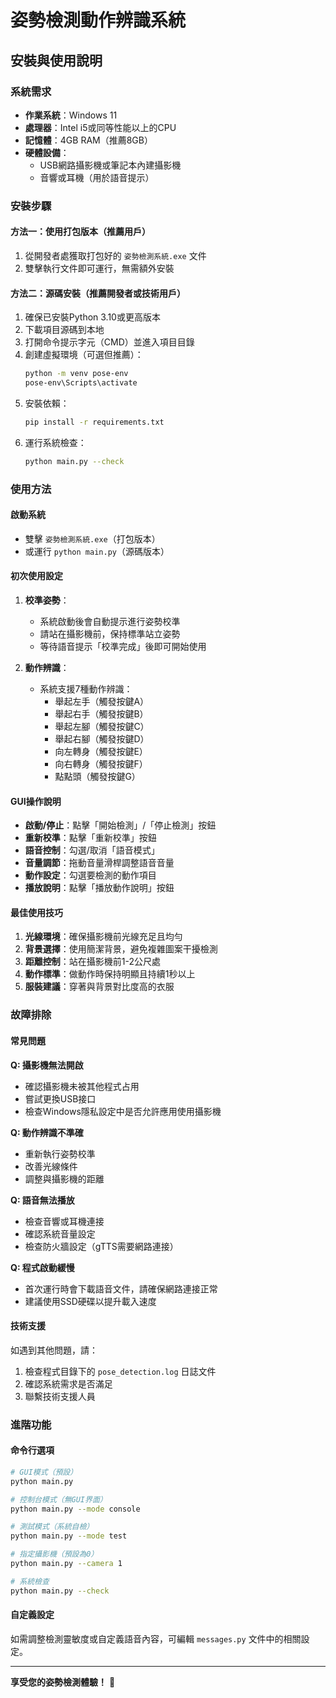 # 姿勢檢測動作辨識系統
## 安裝與使用說明

### 系統需求
- **作業系統**：Windows 11
- **處理器**：Intel i5或同等性能以上的CPU
- **記憶體**：4GB RAM（推薦8GB）
- **硬體設備**：
  - USB網路攝影機或筆記本內建攝影機
  - 音響或耳機（用於語音提示）

### 安裝步驟

#### 方法一：使用打包版本（推薦用戶）
1. 從開發者處獲取打包好的 `姿勢檢測系統.exe` 文件
2. 雙擊執行文件即可運行，無需額外安裝

#### 方法二：源碼安裝（推薦開發者或技術用戶）
1. 確保已安裝Python 3.10或更高版本
2. 下載項目源碼到本地
3. 打開命令提示字元（CMD）並進入項目目錄
4. 創建虛擬環境（可選但推薦）：
   ```bash
   python -m venv pose-env
   pose-env\Scripts\activate
   ```
5. 安裝依賴：
   ```bash
   pip install -r requirements.txt
   ```
6. 運行系統檢查：
   ```bash
   python main.py --check
   ```

### 使用方法

#### 啟動系統
- 雙擊 `姿勢檢測系統.exe`（打包版本）
- 或運行 `python main.py`（源碼版本）

#### 初次使用設定
1. **校準姿勢**：
   - 系統啟動後會自動提示進行姿勢校準
   - 請站在攝影機前，保持標準站立姿勢
   - 等待語音提示「校準完成」後即可開始使用

2. **動作辨識**：
   - 系統支援7種動作辨識：
     - 舉起左手（觸發按鍵A）
     - 舉起右手（觸發按鍵B）
     - 舉起左腳（觸發按鍵C）
     - 舉起右腳（觸發按鍵D）
     - 向左轉身（觸發按鍵E）
     - 向右轉身（觸發按鍵F）
     - 點點頭（觸發按鍵G）

#### GUI操作說明
- **啟動/停止**：點擊「開始檢測」/「停止檢測」按鈕
- **重新校準**：點擊「重新校準」按鈕
- **語音控制**：勾選/取消「語音模式」
- **音量調節**：拖動音量滑桿調整語音音量
- **動作設定**：勾選要檢測的動作項目
- **播放說明**：點擊「播放動作說明」按鈕

#### 最佳使用技巧
1. **光線環境**：確保攝影機前光線充足且均勻
2. **背景選擇**：使用簡潔背景，避免複雜圖案干擾檢測
3. **距離控制**：站在攝影機前1-2公尺處
4. **動作標準**：做動作時保持明顯且持續1秒以上
5. **服裝建議**：穿著與背景對比度高的衣服

### 故障排除

#### 常見問題
**Q: 攝影機無法開啟**
- 確認攝影機未被其他程式占用
- 嘗試更換USB接口
- 檢查Windows隱私設定中是否允許應用使用攝影機

**Q: 動作辨識不準確**
- 重新執行姿勢校準
- 改善光線條件
- 調整與攝影機的距離

**Q: 語音無法播放**
- 檢查音響或耳機連接
- 確認系統音量設定
- 檢查防火牆設定（gTTS需要網路連接）

**Q: 程式啟動緩慢**
- 首次運行時會下載語音文件，請確保網路連接正常
- 建議使用SSD硬碟以提升載入速度

#### 技術支援
如遇到其他問題，請：
1. 檢查程式目錄下的 `pose_detection.log` 日誌文件
2. 確認系統需求是否滿足
3. 聯繫技術支援人員

### 進階功能

#### 命令行選項
```bash
# GUI模式（預設）
python main.py

# 控制台模式（無GUI界面）
python main.py --mode console

# 測試模式（系統自檢）
python main.py --mode test

# 指定攝影機（預設為0）
python main.py --camera 1

# 系統檢查
python main.py --check
```

#### 自定義設定
如需調整檢測靈敏度或自定義語音內容，可編輯 `messages.py` 文件中的相關設定。

---

**享受您的姿勢檢測體驗！** 🎉